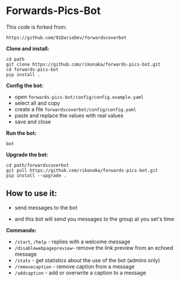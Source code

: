 # Forwards-Pics-Bot

This code is forked from:
```
https://github.com/91DarioDev/forwardscoverbot
```


**Clone and install:**
```
cd path
git clone https://github.com/rikonaka/forwards-pics-bot.git
cd forwards-pics-bot
pip install .
```

**Config the bot:**
- open `forwards-pics-bot/config/config.example.yaml`
- select all and copy
- create a file `forwardscoverbot/config/config.yaml`
- paste and replace the values with real values
- save and close

**Run the bot:**
```
bot
```


**Upgrade the bot:**
```
cd path/forwardscoverbot
git pull https://github.com/rikonaka/forwards-pics-bot.git
pip install --upgrade .
```

## How to use it:

- send messages to the bot

- and this bot will send you messages to the group at you set's time

**Commands:**

- `/start`, `/help` - replies with a welcome message
- `/disablewebpagepreview`- remove the link preview from an echoed message
- `/stats` - get statistics about the use of the bot (admins only)
- `/removecaption` - remove caption from a message
- `/addcaption` - add or overwrite a caption to a message